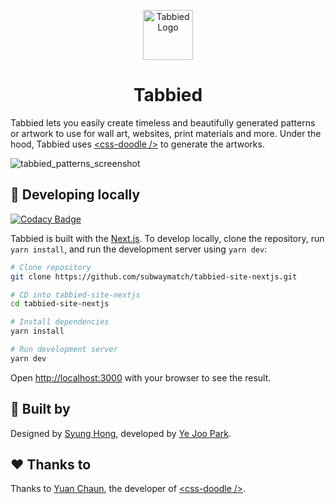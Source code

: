 <p align="center">
  <img src="https://user-images.githubusercontent.com/1064036/102738324-5c79f900-430f-11eb-8403-c4c8aa786dc9.png" alt="Tabbied Logo" width="80" />
</p>
<h1 align="center">Tabbied</h1>

Tabbied lets you easily create timeless and beautifully generated patterns or artwork to use for wall art, websites, print materials and more. Under the hood, Tabbied uses <a href="https://css-doodle.com/">&lt;css-doodle /&gt;</a> to generate the artworks.

![tabbied_patterns_screenshot](https://user-images.githubusercontent.com/1064036/102739688-6e5d9b00-4313-11eb-88b9-c3ddb11c04b3.jpg)

## 🚀 Developing locally

[![Codacy Badge](https://api.codacy.com/project/badge/Grade/2dd49a9c3dfa4ae9bc4fa5a2b84ae6f3)](https://app.codacy.com/gh/subwaymatch/tabbied-site-nextjs?utm_source=github.com&utm_medium=referral&utm_content=subwaymatch/tabbied-site-nextjs&utm_campaign=Badge_Grade)

Tabbied is built with the <a href="https://nextjs.org/">Next.js</a>. To develop locally, clone the repository, run `yarn install`, and run the development server using `yarn dev`:

```bash
# Clone repository
git clone https://github.com/subwaymatch/tabbied-site-nextjs.git

# CD into tabbied-site-nextjs
cd tabbied-site-nextjs

# Install dependencies
yarn install

# Run development server
yarn dev
```

Open [http://localhost:3000](http://localhost:3000) with your browser to see the result.

## 🔨 Built by

Designed by <a href="https://www.syunghong.com/">Syung Hong</a>, developed by <a href="https://park.is">Ye Joo Park</a>.


## ❤️ Thanks to

Thanks to <a href="https://yuanchuan.dev/">Yuan Chaun</a>, the developer of <a href="https://css-doodle.com/">&lt;css-doodle /&gt;</a>.
